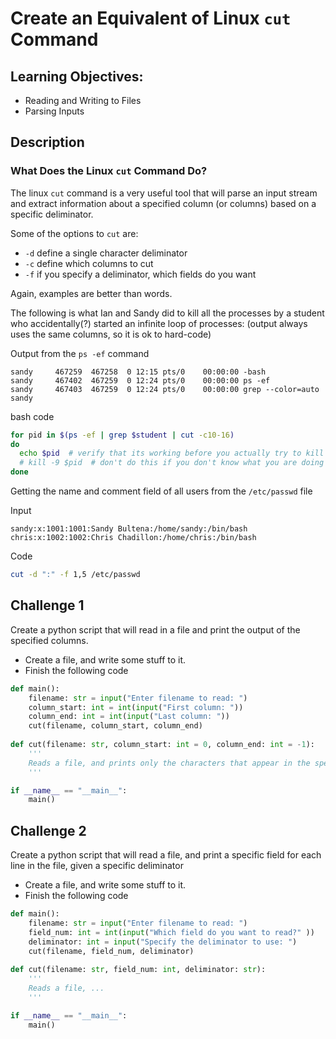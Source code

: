 # Create an Equivalent of Linux `cut` Command

## Learning Objectives:

* Reading and Writing to Files
* Parsing Inputs

## Description

### What Does the Linux `cut` Command Do?

The linux `cut` command is a very useful tool that will parse an input stream and extract
information about a specified column (or columns) based on a specific deliminator.

Some of the options to `cut` are:
* `-d` define a single character deliminator
* `-c` define which columns to cut
* `-f` if you specify a deliminator, which fields do you want

Again, examples are better than words.

The following is what Ian and Sandy did to kill all the processes by a student who accidentally(?) started an infinite
loop of processes: (output always uses the same columns, so it is ok to hard-code)

Output from the `ps -ef` command
```text
sandy     467259  467258  0 12:15 pts/0    00:00:00 -bash
sandy     467402  467259  0 12:24 pts/0    00:00:00 ps -ef
sandy     467403  467259  0 12:24 pts/0    00:00:00 grep --color=auto sandy
```
bash code
```bash
for pid in $(ps -ef | grep $student | cut -c10-16) 
do 
  echo $pid  # verify that its working before you actually try to kill process!
  # kill -9 $pid  # don't do this if you don't know what you are doing
done
```

Getting the name and comment field of all users from the `/etc/passwd` file

Input
```text
sandy:x:1001:1001:Sandy Bultena:/home/sandy:/bin/bash
chris:x:1002:1002:Chris Chadillon:/home/chris:/bin/bash
```
Code
```bash
cut -d ":" -f 1,5 /etc/passwd
```

## Challenge 1 

Create a python script that will read in a file and print the output of the specified columns.

* Create a file, and write some stuff to it.
* Finish the following code

```python
def main():
    filename: str = input("Enter filename to read: ")
    column_start: int = int(input("First column: "))
    column_end: int = int(input("Last column: "))
    cut(filename, column_start, column_end)
    
def cut(filename: str, column_start: int = 0, column_end: int = -1):
    '''
    Reads a file, and prints only the characters that appear in the specified column
    '''

if __name__ == "__main__":
    main()
```

## Challenge 2 

Create a python script that will read a file, and print a specific field for
each line in the file, given a specific deliminator

* Create a file, and write some stuff to it.
* Finish the following code

```python
def main():
    filename: str = input("Enter filename to read: ")
    field_num: int = int(input("Which field do you want to read?" ))
    deliminator: int = input("Specify the deliminator to use: ")
    cut(filename, field_num, deliminator)
    
def cut(filename: str, field_num: int, deliminator: str):
    '''
    Reads a file, ...
    '''

if __name__ == "__main__":
    main()
```

